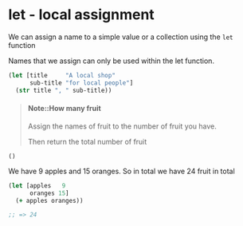 # let - local assignment

We can assign a name to a simple value or a collection using the `let` function

Names that we assign can only be used within the let function.

```clojure
(let [title     "A local shop"
      sub-title "for local people"]
  (str title ", " sub-title))
```


> #### Note::How many fruit
> Assign the names of fruit to the number of fruit you have.
>
> Then return the total number of fruit
```eval-clojure
()
```


<!--sec data-title="Reveal answer..." data-id="answer001" data-collapse=true ces-->

We have 9 apples and 15 oranges.  So in total we have 24 fruit in total

```clojure
(let [apples   9
      oranges 15]
  (+ apples oranges))

;; => 24
```

<!--endsec-->

